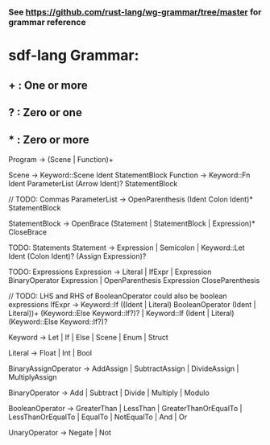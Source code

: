 ### See https://github.com/rust-lang/wg-grammar/tree/master for grammar reference

# sdf-lang Grammar:
## + : One or more
## ? : Zero or one
## * : Zero or more

Program -> (Scene | Function)+

Scene -> Keyword::Scene Ident StatementBlock
Function -> Keyword::Fn Ident ParameterList (Arrow Ident)? StatementBlock

// TODO: Commas
ParameterList -> OpenParenthesis (Ident Colon Ident)* StatementBlock

StatementBlock -> OpenBrace (Statement | StatementBlock | Expression)* CloseBrace

TODO: Statements
Statement -> Expression
            | Semicolon
            | Keyword::Let Ident (Colon Ident)? (Assign Expression)?

TODO: Expressions
Expression -> Literal
            | IfExpr
            | Expression BinaryOperator Expression
            | OpenParenthesis Expression CloseParenthesis

// TODO: LHS and RHS of BooleanOperator could also be boolean expressions
IfExpr -> Keyword::If ((Ident | Literal) BooleanOperator (Ident | Literal))+ (Keyword::Else Keyword::If?)?
        | Keyword::If (Ident | Literal) (Keyword::Else Keyword::If?)?

Keyword -> Let
         | If
         | Else
         | Scene
         | Enum
         | Struct

Literal -> Float | Int | Bool

BinaryAssignOperator -> AddAssign
                      | SubtractAssign
                      | DivideAssign
                      | MultiplyAssign

BinaryOperator -> Add
                | Subtract
                | Divide
                | Multiply
                | Modulo

BooleanOperator -> GreaterThan
                 | LessThan
                 | GreaterThanOrEqualTo
                 | LessThanOrEqualTo
                 | EqualTo
                 | NotEqualTo
                 | And
                 | Or

UnaryOperator -> Negate | Not